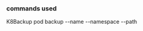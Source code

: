 <h3>commands used</h3>
<p>K8Backup pod backup --name <name of pod> --namespace <namespace of pod> --path <kube config file path></p>
